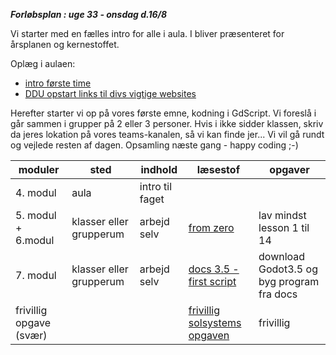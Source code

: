 ***Forløbsplan : uge 33 - onsdag d.16/8***

Vi starter med en fælles intro for alle i aula. 
I bliver præsenteret for årsplanen og kernestoffet.

Oplæg i aulaen:
- [intro første time](modul1.pdf)
- [DDU opstart links til divs vigtige websites](opstart2.pdf)     

Herefter starter vi op på vores første emne, kodning i GdScript.
Vi foreslå i går sammen i grupper på 2 eller 3 personer.
Hvis i ikke sidder klassen, skriv da jeres lokation på vores teams-kanalen, så vi kan finde jer...
Vi vil gå rundt og vejlede resten af dagen. Opsamling næste gang - happy coding ;-) 

| moduler                | sted                    | indhold         | læsestof                                                                                                                | opgaver                                   |
|------------------------|-------------------------|-----------------|-------------------------------------------------------------------------------------------------------------------------|-------------------------------------------|
| 4. modul               | aula                    | intro til faget |                                                                                                                         |                                           |
| 5. modul + 6.modul     | klasser eller grupperum | arbejd selv     | [from zero](https://gdquest.github.io/learn-gdscript/)                                                                  | lav mindst lesson 1 til 14                |
| 7. modul               | klasser eller grupperum | arbejd selv     | [docs 3.5 - first script](https://docs.godotengine.org/en/3.5/getting_started/step_by_step/scripting_first_script.html) | download Godot3.5 og byg program fra docs |
| frivillig opgave (svær)|                         |                 | [frivillig solsystems opgaven](solsystemsopgaven.md)                                                                    | frivillig                                 |